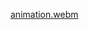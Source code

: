 [animation.webm](https://github.com/RAHILANDANI/animation/assets/110651901/a47930b7-8799-4ba0-ac90-e490615fe9c1)
